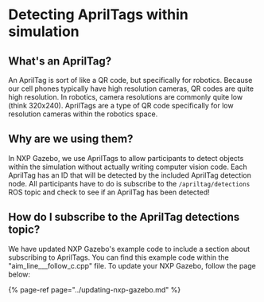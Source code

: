 # Detecting AprilTags within simulation

## What's an AprilTag?

An AprilTag is sort of like a QR code, but specifically for robotics. Because our cell phones typically have high resolution cameras, QR codes are quite high resolution. In robotics, camera resolutions are commonly quite low \(think 320x240\). AprilTags are a type of QR code specifically for low resolution cameras within the robotics space.

## Why are we using them?

In NXP Gazebo, we use AprilTags to allow participants to detect objects within the simulation without actually writing computer vision code. Each AprilTag has an ID that will be detected by the included AprilTag detection node. All participants have to do is subscribe to the `/apriltag/detections` ROS topic and check to see if an AprilTag has been detected!

## How do I subscribe to the AprilTag detections topic?

We have updated NXP Gazebo's example code to include a section about subscribing to AprilTags. You can find this example code within the "aim\_line_\__follow\_c.cpp" file. To update your NXP Gazebo, follow the page below:

{% page-ref page="../updating-nxp-gazebo.md" %}



